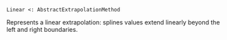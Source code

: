```
Linear <: AbstractExtrapolationMethod
```

Represents a linear extrapolation: splines values extend linearly beyond the left and right boundaries.
